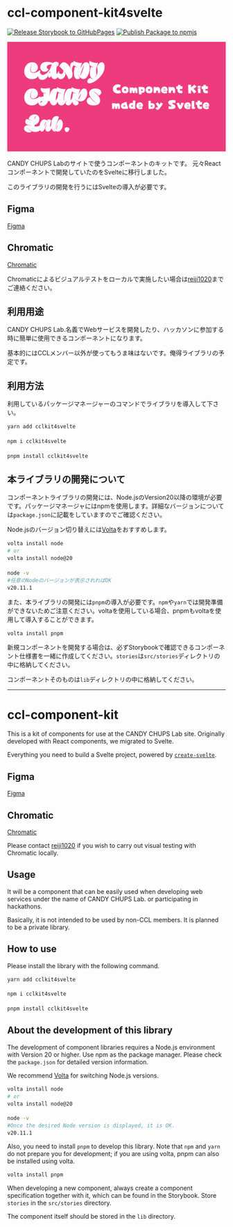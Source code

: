# ccl-component-kit4svelte

[![Release Storybook to GitHubPages](https://github.com/reiji1020/ccl-component-kit4svelte/actions/workflows/storybook-release.yaml/badge.svg?branch=main)](https://github.com/reiji1020/ccl-component-kit4svelte/actions/workflows/storybook-release.yaml)
[![Publish Package to npmjs](https://github.com/reiji1020/ccl-component-kit4svelte/actions/workflows/publish-package.yaml/badge.svg?branch=main)](https://github.com/reiji1020/ccl-component-kit4svelte/actions/workflows/publish-package.yaml)

![library_card](static/library_card.png)

CANDY CHUPS Labのサイトで使うコンポーネントのキットです。
元々Reactコンポーネントで開発していたのをSvelteに移行しました。

このライブラリの開発を行うにはSvelteの導入が必要です。

## Figma

[Figma](https://www.figma.com/file/RWLq3IaUeF0soEH666sXQC/Common-Component?type=design&node-id=0%3A1&mode=design&t=ESVNyUtQevAFIe3o-1)

## Chromatic

[Chromatic](https://www.chromatic.com/builds?appId=660998abb5c9b86c546695d3)

Chromaticによるビジュアルテストをローカルで実施したい場合は[reiji1020](https://github.com/reiji1020)までご連絡ください。

## 利用用途

CANDY CHUPS Lab.名義でWebサービスを開発したり、ハッカソンに参加する時に簡単に使用できるコンポーネントになります。

基本的にはCCLメンバー以外が使ってもうま味はないです。俺得ライブラリの予定です。

## 利用方法

利用しているパッケージマネージャーのコマンドでライブラリを導入して下さい。

```zsh
yarn add cclkit4svelte

npm i cclkit4svelte

pnpm install cclkit4svelte
```

## 本ライブラリの開発について

コンポーネントライブラリの開発には、Node.jsのVersion20以降の環境が必要です。パッケージマネージャにはnpmを使用します。詳細なバージョンについては`package.json`に記載をしていますのでご確認ください。

Node.jsのバージョン切り替えには[Volta](https://volta.sh/)をおすすめします。

```zsh
volta install node
# or
volta install node@20

node -v
#任意のNodeのバージョンが表示されればOK
v20.11.1
```

また、本ライブラリの開発には`pnpm`の導入が必要です。`npm`や`yarn`では開発準備ができないためご注意ください。voltaを使用している場合、pnpmもvoltaを使用して導入することができます。

```zsh
volta install pnpm
```

新規コンポーネントを開発する場合は、必ずStorybookで確認できるコンポーネント仕様書を一緒に作成してください。`stories`は`src/stories`ディレクトリの中に格納してください。

コンポーネントそのものは`lib`ディレクトリの中に格納してください。

---

# ccl-component-kit

This is a kit of components for use at the CANDY CHUPS Lab site.
Originally developed with React components, we migrated to Svelte.

Everything you need to build a Svelte project, powered by [`create-svelte`](https://github.com/sveltejs/kit/tree/master/packages/create-svelte).

## Figma

[Figma](https://www.figma.com/file/RWLq3IaUeF0soEH666sXQC/Common-Component?type=design&node-id=0%3A1&mode=design&t=ESVNyUtQevAFIe3o-1)

## Chromatic

[Chromatic](https://www.chromatic.com/builds?appId=660998abb5c9b86c546695d3)

Please contact [reiji1020](https://github.com/reiji1020) if you wish to carry out visual testing with Chromatic locally.

## Usage

It will be a component that can be easily used when developing web services under the name of CANDY CHUPS Lab. or participating in hackathons.

Basically, it is not intended to be used by non-CCL members. It is planned to be a private library.

## How to use

Please install the library with the following command.

```zsh
yarn add cclkit4svelte

npm i cclkit4svelte

pnpm install cclkit4svelte
```

## About the development of this library

The development of component libraries requires a Node.js environment with Version 20 or higher. Use npm as the package manager. Please check the `package.json` for detailed version information.

We recommend [Volta](https://volta.sh/) for switching Node.js versions.

```zsh
volta install node
# or
volta install node@20

node -v
#Once the desired Node version is displayed, it is OK.
v20.11.1
```

Also, you need to install `pnpm` to develop this library. Note that `npm` and `yarn` do not prepare you for development; if you are using volta, pnpm can also be installed using volta.

```zsh
volta install pnpm
```

When developing a new component, always create a component specification together with it, which can be found in the Storybook. Store `stories` in the `src/stories` directory.

The component itself should be stored in the `lib` directory.
